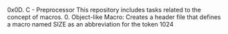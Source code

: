 0x0D. C - Preprocessor
This repository includes tasks related to the concept of macros.
	0. Object-like Macro: Creates a header file that defines a macro named SIZE as an abbreviation for the token 1024
